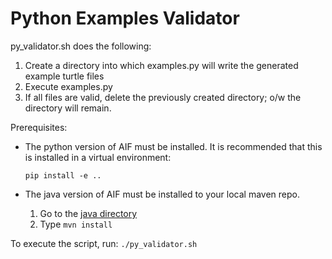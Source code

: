 # Python Examples Validator

py_validator.sh does the following:
1. Create a directory into which examples.py will write the generated example turtle files
1. Execute examples.py
1. If all files are valid, delete the previously created directory; o/w the directory will remain.

Prerequisites:
* The python version of AIF must be installed. It is recommended that this is installed in a virtual environment:

      pip install -e ..
* The java version of AIF must be installed to your local maven repo.
    1. Go to the [java directory](../../java)
    1. Type `mvn install`

To execute the script, run: `./py_validator.sh`

